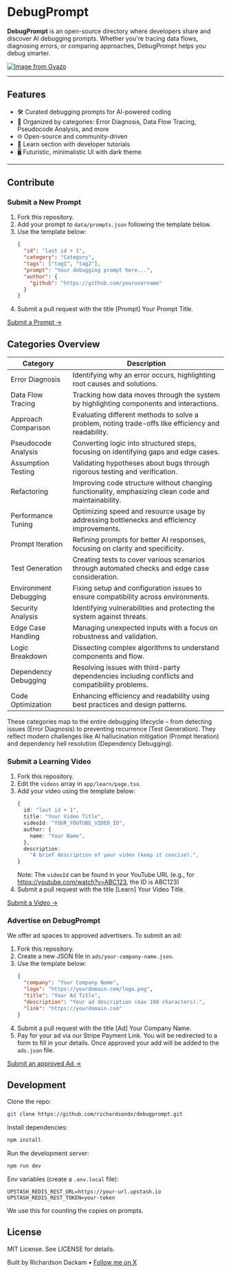 # DebugPrompt

**DebugPrompt** is an open-source directory where developers share and discover AI debugging prompts. Whether you're tracing data flows, diagnosing errors, or comparing approaches, DebugPrompt helps you debug smarter.

[![Image from Gyazo](https://i.gyazo.com/de3cf14b56b7d5e19d5a9bcba66874e2.png)](https://gyazo.com/de3cf14b56b7d5e19d5a9bcba66874e2)

---

## Features
- 🛠️ Curated debugging prompts for AI-powered coding
- 📂 Organized by categories: Error Diagnosis, Data Flow Tracing, Pseudocode Analysis, and more
- 🌐 Open-source and community-driven
- 🎥 Learn section with developer tutorials
- 🖥️ Futuristic, minimalistic UI with dark theme

---

## Contribute

### Submit a New Prompt
1. Fork this repository.
2. Add your prompt to `data/prompts.json` following the template below.
3. Use the template below:
   ```json
   {
     "id": "last id + 1",
     "category": "Category",
     "tags": ["tag1", "tag2"],
     "prompt": "Your debugging prompt here...",
     "author": {
       "github": "https://github.com/yourusername"
     }
   }
   ```
4. Submit a pull request with the title [Prompt] Your Prompt Title.

[Submit a Prompt →](data/prompts.json)

## Categories Overview

| Category                | Description                                                                                         |
|-------------------------|-----------------------------------------------------------------------------------------------------|
| Error Diagnosis         | Identifying why an error occurs, highlighting root causes and solutions.                           |
| Data Flow Tracing       | Tracking how data moves through the system by highlighting components and interactions.            |
| Approach Comparison     | Evaluating different methods to solve a problem, noting trade-offs like efficiency and readability.|
| Pseudocode Analysis     | Converting logic into structured steps, focusing on identifying gaps and edge cases.                |
| Assumption Testing      | Validating hypotheses about bugs through rigorous testing and verification.                      |
| Refactoring             | Improving code structure without changing functionality, emphasizing clean code and maintainability. |
| Performance Tuning      | Optimizing speed and resource usage by addressing bottlenecks and efficiency improvements.         |
| Prompt Iteration        | Refining prompts for better AI responses, focusing on clarity and specificity.                     |
| Test Generation         | Creating tests to cover various scenarios through automated checks and edge case consideration.    |
| Environment Debugging   | Fixing setup and configuration issues to ensure compatibility across environments.               |
| Security Analysis       | Identifying vulnerabilities and protecting the system against threats.                           |
| Edge Case Handling      | Managing unexpected inputs with a focus on robustness and validation.                            |
| Logic Breakdown         | Dissecting complex algorithms to understand components and flow.                                |
| Dependency Debugging    | Resolving issues with third-party dependencies including conflicts and compatibility problems.   |
| Code Optimization       | Enhancing efficiency and readability using best practices and design patterns.                   |

These categories map to the entire debugging lifecycle – from detecting issues (Error Diagnosis) to preventing recurrence (Test Generation). They reflect modern challenges like AI hallucination mitigation (Prompt Iteration) and dependency hell resolution (Dependency Debugging).

### Submit a Learning Video
1. Fork this repository.
2. Edit the `videos` array in `app/learn/page.tsx`.
3. Add your video using the template below:
   ```typescript
   {
     id: "last id + 1",
     title: "Your Video Title",
     videoId: "YOUR_YOUTUBE_VIDEO_ID",
     author: {
       name: "Your Name",
     },
     description:
       "A brief description of your video (keep it concise).",
   }
   ```
   Note: The `videoId` can be found in your YouTube URL (e.g., for https://youtube.com/watch?v=ABC123, the ID is ABC123)
4. Submit a pull request with the title [Learn] Your Video Title.

[Submit a Video →](data/video.json)

### Advertise on DebugPrompt
We offer ad spaces to approved advertisers. To submit an ad:

1. Fork this repository.
2. Create a new JSON file in `ads/your-company-name.json`.
3. Use the template below:
   ```json
   {
     "company": "Your Company Name",
     "logo": "https://yourdomain.com/logo.png",
     "title": "Your Ad Title",
     "description": "Your ad description (max 100 characters).",
     "link": "https://yourdomain.com"
   }
   ```
4. Submit a pull request with the title [Ad] Your Company Name.
5. Pay for your ad via our Stripe Payment Link. You will be redirected to a form to fill in your details. Once approved your add will be added to the `ads.json` file.

[Submit an approved Ad →](data/ads.json)

## Development
Clone the repo:
```bash
git clone https://github.com/richardsondx/debugprompt.git
```

Install dependencies:
```bash
npm install
```

Run the development server:
```bash
npm run dev
```

Env variables (create a `.env.local` file):
```
UPSTASH_REDIS_REST_URL=https://your-url.upstash.io
UPSTASH_REDIS_REST_TOKEN=your-token
```
We use this for counting the copies on prompts.

## License
MIT License. See LICENSE for details.

Built by Richardson Dackam • [Follow me on X](https://x.twitter.com/richardsondx)
